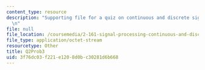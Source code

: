 ```yaml
---
content_type: resource
description: "Supporting file for a quiz on continuous and discrete signal processing.\r\
  \n"
file: null
file_location: /coursemedia/2-161-signal-processing-continuous-and-discrete-fall-2008/3f76dc03f221e1208d0bc30281d6b668_Q2Prob3.mat
file_type: application/octet-stream
resourcetype: Other
title: Q2Prob3
uid: 3f76dc03-f221-e120-8d0b-c30281d6b668
---
```

